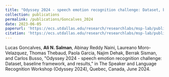 ```yaml
---
title: "Odyssey 2024 - speech emotion recognition challenge: Dataset, baseline framework, and results"
collection: publications
permalink: /publications/Goncalves_2024
date: 2023-06-05
paperurl: 'https://ecs.utdallas.edu/research/researchlabs/msp-lab/publications/Goncalves_2024.pdf'
citation: 'https://ecs.utdallas.edu/research/researchlabs/msp-lab/publications/Goncalves_2024.bib'
---
```


Lucas Goncalves, <strong>Ali N. Salman</strong>, Abinay Reddy Naini, Laureano Moro-Velazquez, Thomas Thebaud, Paola Garcia, Najim Dehak, Berrak Sisman, and Carlos Busso, "Odyssey 2024 - speech emotion recognition challenge: Dataset, baseline framework, and results,” in The Speaker and Language Recognition Workshop (Odyssey 2024), Quebec, Canada, June 2024.
